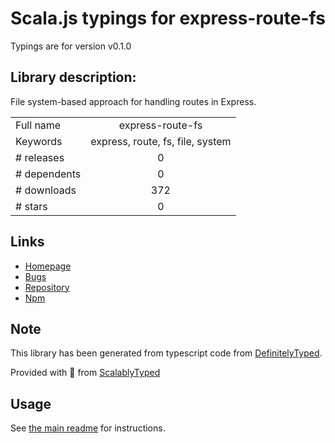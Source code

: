 
# Scala.js typings for express-route-fs

Typings are for version v0.1.0

## Library description:
File system-based approach for handling routes in Express.

|                    |                 |
| ------------------ | :-------------: |
| Full name          | express-route-fs |
| Keywords           | express, route, fs, file, system |
| # releases         | 0 |
| # dependents       | 0 |
| # downloads        | 372 |
| # stars            | 0 |

## Links
- [Homepage](https://github.com/kripod/express-route-fs#readme)
- [Bugs](https://github.com/kripod/express-route-fs/issues)
- [Repository](https://github.com/kripod/express-route-fs)
- [Npm](https://www.npmjs.com/package/express-route-fs)
    


## Note
This library has been generated from typescript code from [DefinitelyTyped](https://definitelytyped.org).

Provided with :purple_heart: from [ScalablyTyped](https://github.com/oyvindberg/ScalablyTyped)

## Usage
See [the main readme](../../readme.md) for instructions.


